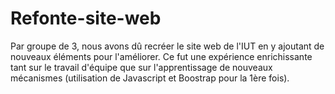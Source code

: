 # Refonte-site-web
Par groupe de 3, nous avons dû recréer le site web de l'IUT en y ajoutant de nouveaux éléments pour l'améliorer. Ce fut une expérience enrichissante tant sur le travail d'équipe que sur l'apprentissage de nouveaux mécanismes (utilisation de Javascript et Boostrap pour la 1ère fois).
